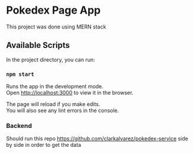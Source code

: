 # Pokedex Page App

This project was done using MERN stack

## Available Scripts

In the project directory, you can run:

### `npm start`

Runs the app in the development mode.\
Open [http://localhost:3000](http://localhost:3000) to view it in the browser.

The page will reload if you make edits.\
You will also see any lint errors in the console.

### Backend

Should run this repo https://github.com/clarkalvarez/pokedex-service side by side in order to get the data
